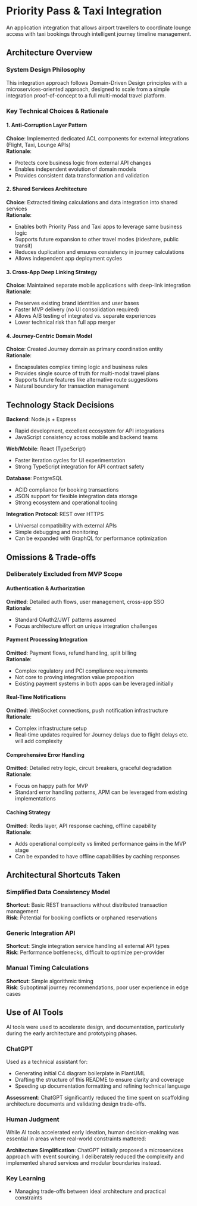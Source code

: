 # Priority Pass & Taxi Integration

An application integration that allows airport travellers to coordinate lounge access with taxi bookings through intelligent journey timeline management.

## Architecture Overview

### System Design Philosophy

This integration approach follows Domain-Driven Design principles with a microservices-oriented approach, designed to scale from a simple integration proof-of-concept to a full multi-modal travel platform.

### Key Technical Choices & Rationale

#### 1. Anti-Corruption Layer Pattern

**Choice**: Implemented dedicated ACL components for external integrations (Flight, Taxi, Lounge APIs)  
**Rationale**:
- Protects core business logic from external API changes
- Enables independent evolution of domain models
- Provides consistent data transformation and validation

#### 2. Shared Services Architecture

**Choice**: Extracted timing calculations and data integration into shared services  
**Rationale**:
- Enables both Priority Pass and Taxi apps to leverage same business logic
- Supports future expansion to other travel modes (rideshare, public transit)
- Reduces duplication and ensures consistency in journey calculations
- Allows independent app deployment cycles

#### 3. Cross-App Deep Linking Strategy

**Choice**: Maintained separate mobile applications with deep-link integration  
**Rationale**:
- Preserves existing brand identities and user bases
- Faster MVP delivery (no UI consolidation required)
- Allows A/B testing of integrated vs. separate experiences
- Lower technical risk than full app merger

#### 4. Journey-Centric Domain Model

**Choice**: Created Journey domain as primary coordination entity  
**Rationale**:
- Encapsulates complex timing logic and business rules
- Provides single source of truth for multi-modal travel plans
- Supports future features like alternative route suggestions
- Natural boundary for transaction management

## Technology Stack Decisions

**Backend**: Node.js + Express  
- Rapid development, excellent ecosystem for API integrations
- JavaScript consistency across mobile and backend teams

**Web/Mobile**: React (TypeScript)  
- Faster iteration cycles for UI experimentation
- Strong TypeScript integration for API contract safety

**Database**: PostgreSQL  
- ACID compliance for booking transactions
- JSON support for flexible integration data storage
- Strong ecosystem and operational tooling

**Integration Protocol**: REST over HTTPS  
- Universal compatibility with external APIs
- Simple debugging and monitoring
- Can be expanded with GraphQL for performance optimization

## Omissions & Trade-offs

### Deliberately Excluded from MVP Scope

#### Authentication & Authorization

**Omitted**: Detailed auth flows, user management, cross-app SSO  
**Rationale**:
- Standard OAuth2/JWT patterns assumed
- Focus architecture effort on unique integration challenges

#### Payment Processing Integration

**Omitted**: Payment flows, refund handling, split billing  
**Rationale**:
- Complex regulatory and PCI compliance requirements
- Not core to proving integration value proposition
- Existing payment systems in both apps can be leveraged initially

#### Real-Time Notifications

**Omitted**: WebSocket connections, push notification infrastructure  
**Rationale**:
- Complex infrastructure setup
- Real-time updates required for Journey delays due to flight delays etc. will add complexity

#### Comprehensive Error Handling

**Omitted**: Detailed retry logic, circuit breakers, graceful degradation  
**Rationale**:
- Focus on happy path for MVP
- Standard error handling patterns, APM can be leveraged from existing implementations

#### Caching Strategy

**Omitted**: Redis layer, API response caching, offline capability  
**Rationale**:
- Adds operational complexity vs limited performance gains in the MVP stage
- Can be expanded to have offline capabilities by caching responses

## Architectural Shortcuts Taken

### Simplified Data Consistency Model

**Shortcut**: Basic REST transactions without distributed transaction management  
**Risk**: Potential for booking conflicts or orphaned reservations

### Generic Integration API

**Shortcut**: Single integration service handling all external API types  
**Risk**: Performance bottlenecks, difficult to optimize per-provider

### Manual Timing Calculations

**Shortcut**: Simple algorithmic timing  
**Risk**: Suboptimal journey recommendations, poor user experience in edge cases


## Use of AI Tools

AI tools were used to accelerate design, and documentation, particularly during the early architecture and prototyping phases.

### ChatGPT

Used as a technical assistant for:
- Generating initial C4 diagram boilerplate in PlantUML
- Drafting the structure of this README to ensure clarity and coverage
- Speeding up documentation formatting and refining technical language

**Assessment**: ChatGPT significantly reduced the time spent on scaffolding architecture documents and validating design trade-offs.

### Human Judgment

While AI tools accelerated early ideation, human decision-making was essential in areas where real-world constraints mattered:

 **Architecture Simplification**: ChatGPT initially proposed a microservices approach with event sourcing. I deliberately reduced the complexity and implemented shared services and modular boundaries instead.

### Key Learning

- Managing trade-offs between ideal architecture and practical constraints
